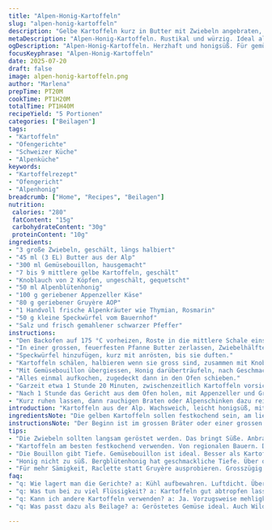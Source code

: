 ```yaml
---
title: "Alpen-Honig-Kartoffeln"
slug: "alpen-honig-kartoffeln"
description: "Gelbe Kartoffeln kurz in Butter mit Zwiebeln angebraten, mit Honig, Gemüsebouillon und frischen Kräutern geschmort. Ergänzt durch geriebenen Appenzeller und eine Prise Alpenkräuter. Im Ofen sanft gegart, bis außen leicht karamellisiert und innen buttrig weich. Zehn Minuten vor Ende mit Gruyère bestreut, für leichten Schmelz und würzig-aromatischen Geschmack. Geräuchertes Alpen-Speckwürfelchen geben würzige Tiefe, ganz ohne Eier oder Gluten. Eine alpine Variante des klassischen Ofengemüses, rustikal, ehrhaft, ohne Schnickschnack, vom Feuer über die Holzgabel."
metaDescription: "Alpen-Honig-Kartoffeln. Rustikal und würzig. Ideal als Beilage zum Braten. Schmeckt direkt nach den Alpen."
ogDescription: "Alpen-Honig-Kartoffeln. Herzhaft und honigsüß. Für gemütliche Abende am Holztisch. Genuss mit regionalen Zutaten."
focusKeyphrase: "Alpen-Honig-Kartoffeln"
date: 2025-07-20
draft: false
image: alpen-honig-kartoffeln.png
author: "Marlena"
prepTime: PT20M
cookTime: PT1H20M
totalTime: PT1H40M
recipeYield: "5 Portionen"
categories: ["Beilagen"]
tags:
- "Kartoffeln"
- "Ofengerichte"
- "Schweizer Küche"
- "Alpenküche"
keywords:
- "Kartoffelrezept"
- "Ofengericht"
- "Alpenhonig"
breadcrumb: ["Home", "Recipes", "Beilagen"]
nutrition: 
 calories: "280"
 fatContent: "15g"
 carbohydrateContent: "30g"
 proteinContent: "10g"
ingredients:
- "3 große Zwiebeln, geschält, längs halbiert"
- "45 ml (3 EL) Butter aus der Alp"
- "300 ml Gemüsebouillon, hausgemacht"
- "7 bis 9 mittlere gelbe Kartoffeln, geschält"
- "Knoblauch von 2 Köpfen, ungeschält, gequetscht"
- "50 ml Alpenblütenhonig"
- "100 g geriebener Appenzeller Käse"
- "80 g geriebener Gruyère AOP"
- "1 Handvoll frische Alpenkräuter wie Thymian, Rosmarin"
- "50 g kleine Speckwürfel vom Bauernhof"
- "Salz und frisch gemahlener schwarzer Pfeffer"
instructions:
- "Den Backofen auf 175 °C vorheizen, Roste in die mittlere Schale einschieben."
- "In einer grossen, feuerfesten Pfanne Butter zerlassen, Zwiebelhälften mit der Schnittfläche nach unten anbraten, bis sie goldbraun sind, etwa 8 Minuten."
- "Speckwürfel hinzufügen, kurz mit anrösten, bis sie duften."
- "Kartoffeln schälen, halbieren wenn sie gross sind, zusammen mit Knoblauch und Kräutern in die Pfanne geben."
- "Mit Gemüsebouillon übergiessen, Honig darüberträufeln, nach Geschmack salzen und pfeffern."
- "Alles einmal aufkochen, zugedeckt dann in den Ofen schieben."
- "Garzeit etwa 1 Stunde 20 Minuten, zwischenzeitlich Kartoffeln vorsichtig wenden, damit sie nicht ankleben."
- "Nach 1 Stunde das Gericht aus dem Ofen holen, mit Appenzeller und Gruyère bestreuen, noch 10-15 Minuten überbacken, bis Käse schmilzt und goldbraun wird."
- "Kurz ruhen lassen, dann rauchigen Braten oder Alpenschinken dazu reichen."
introduction: "Kartoffeln aus der Alp. Wachsweich, leicht honigsüß, mit würziger Butterbräune. Zwiebeln, die langsam rösten, fast süsslich im Geschmack. Der Knoblauch bleibt mit Haut, gibt Wärme ohne zu stark zu dominieren. Alpenkräuter – Thymian, Rosmarin – bringen Duft und Erde. Speckwürfel für Salz und Rauch. Abgeschmeckt mit Bouillon statt Kartoffelwasser. Alles in der Pfanne gebettet, dann in den Ofen. Dieser hybride Weg, Pfanne und Ofen, ist alt. Holzkohleofen oder Feuerstelle. Kurz vor Schluss der Käse – Appenzeller kräftig, Gruyère sanft schmelzend. Kein Schnickschnack, roh und echt. Kartoffeln werden weich, die Haut löst sich fast, honigiger Glanz rundherum. Gegen Ende der Hitzeeinfluss intensiviert. Das Ergebnis? Herzhaft, bäuerlich. Passt zu Alpenschinken, zu dunklem Bier, zum ungezwungenen Essen am Holztisch."
ingredientsNote: "Die gelben Kartoffeln sollen festkochend sein, am liebsten direkt von der Alpenbauernfamilie. Die Butter aus frischer Milch, idealerweise ungesalzen, gibt reiche Textur, während der Honig vom Berggebiet einen typischen sanften Blütenaroma beisteuert, nicht zu süß, naturbelassen. Zwiebeln und Knoblauch stammen aus der Region, kräftig und frisch. Statt Hühnerbouillon Gemüsebouillon verwenden, um das Gericht vegetarisch-ähnlich zu halten, den Geschmack aber voll zu entfalten. Die Alpenkräuter frisch gesammelt oder bio-geerntet, im Winter getrocknet. Appenzeller und Gruyère sollten gereift sein, damit sie beim Backen nicht nur schmelzen, sondern auch ihr besonderes Aroma entfalten. Die Speckwürfel stammen vom alpinen Schwein, leicht geräuchert, nicht zu fett, sorgen für Würze und kontrastieren die Süße des Honigs – ersetzen damit die originalen Zutaten neu, geben die rustikale Note. Salz und Pfeffer kommen erst zum Schluss; die Brühe ist bereits aromatisch."
instructionsNote: "Der Beginn ist im grossen Bräter oder einer grossen gusseisernen Pfanne. Butter erhitzen, nicht rauchen lassen, Zwiebelhälften eindrücken und unten anbraten, damit Röstaromen entstehen. Der Speck folgt nach kurzer Zeit, damit das Aroma sich entfaltet, ohne zu verbrennen. Kartoffeln in handliche Stücke, nicht zu klein, damit sie beim Garprozess nicht zerfallen. Knoblauch ungeschält, damit das Aroma mild bleibt, aber sich entfaltet. Zusammen mit Kräutern und Bouillon in den Topf geben, Honig danach. Das Ganze bringt man zum Kochen, nicht zu wild, nur leicht wallend. Dann den Deckel aufsetzen und in den Ofen schieben; so verteilt sich die Temperatur langsam. Alle 20 Minuten wenden, damit nichts anhängt. Kurz vor Fertigstellung die Oberfläche mit Appenzeller und Gruyère bestreuen, ohne Deckel, Hitze erhöhen oder Grillfunktion 10–15 Minuten einschalten, bis der Käse leicht blubbert und goldbraun ist. Anschliessend etwas ruhen lassen, damit die Geschmäcker sich setzen. Wird traditionell zu Bratenscheiben vom Alpenwild oder Bauernschinken serviert, kann aber auch als eigenständige Gemüsebeilage stehen."
tips:
- "Die Zwiebeln sollten langsam geröstet werden. Das bringt Süße. Anbraten bis goldbraun. Dann Speck dazu. Aroma entfalten. Alles zusammen geben. Achte auf die Hitze."
- "Kartoffeln am besten festkochend verwenden. Von regionalen Bauern. Dermassen lecker. Frisch, grob schneiden. Halbe oder vierteln, je nach Grösse. Knoblauch ungeschält dazugeben. Mild im Aroma."
- "Die Bouillon gibt Tiefe. Gemüsebouillon ist ideal. Besser als Kartoffelwasser. Mehr Geschmack. Kräuter frisch sammeln. Thymian, Rosmarin. Oder getrocknete verwenden. Je nach Saison."
- "Honig nicht zu süß. Bergblütenhonig hat geschmackliche Tiefe. Über die Kartoffeln träufeln. Vor dem Backen. Kurz vor Ende den Käse. Appenzeller und Gruyère. Käse zum Schmelzen bringen."
- "Für mehr Sämigkeit, Raclette statt Gruyère ausprobieren. Grosszügig verwenden. Alternativen oho! Oder für vegetarisch, Speck weglassen. Mehr Kräuter. Oder Kürbis hinzufügen. Für eine saisonale Note."
faq:
- "q: Wie lagert man die Gerichte? a: Kühl aufbewahren. Luftdicht. Über Nacht im Kühlschrank. Aufwärmen bei niedriger Temperatur. Klappt gut. Alternativ einfrieren."
- "q: Was tun bei zu viel Flüssigkeit? a: Kartoffeln gut abtropfen lassen. Vielleicht mehr Bouillon anwenden. Wenn zu flüssig, länger im Ofen lassen. Hitze erhöhen."
- "q: Kann ich andere Kartoffeln verwenden? a: Ja. Vorzugsweise mehligkochend oder festkochend. Geschmacksunterschied ist spürbar. Festbohnen sind auch eine Option. Experimentieren."
- "q: Was passt dazu als Beilage? a: Geröstetes Gemüse ideal. Auch Wildbraten oder Alpenschinken. Dunkles Bier dazu. Passt perfekt. Geschmack harmoniert gut."

---
```

